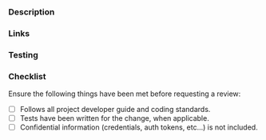 ### Description

<!--
Replace this comment block with detailed description detailed description
of **what** is being changed and **why**.

Here's an example of a good change description:

Added the ability to notify users when a new blog post is made
so that users can be made aware of new features as they become
available.

Used the subscription module to allow users to subscribe to
the various product categories that they are interested in. Emails
are being sent using the smtp module, configured to use FactSet's
standard smtp server.
-->

### Links

<!--
Replace this comment block with relevant links to project trackers,
like Jira, RPD or GitHub here. Example:

* Fixes #1
* Fixes #2
-->

### Testing

<!--
Replace this comment block with any testing instructions for reviewers. This is in
addition to any acceptance criteria in an associated issue.
-->

### Checklist

Ensure the following things have been met before requesting a review:

* [ ] Follows all project developer guide and coding standards.
* [ ] Tests have been written for the change, when applicable.
* [ ] Confidential information (credentials, auth tokens, etc...) is not included.
